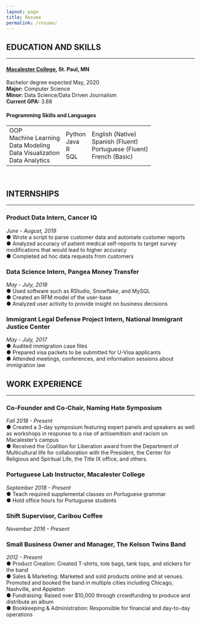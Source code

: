 ```yaml
---
layout: page
title: Resume
permalink: /resume/
---
```

## EDUCATION AND SKILLS
---
#### [**Macalester College**](https://www.macalester.edu/), St. Paul, MN 
<div>
    Bachelor degree expected May, 2020 <br>
    <b>Major:</b> Computer Science <br>
    <b>Minor:</b> Data Science/Data Driven Journalism<br>
    <b>Current GPA:</b> 3.88
</div>

<!-- #### Languages
<div>
    English<br>
    Spanish<br>
    Portuguese
</div> -->

#### Programming Skills and Languages

<table border="0">
 <tr>
    <td>
        OOP<br>
        Machine Learning<br>
        Data Modeling<br>
        Data Visualization<br>
        Data Analytics
    </td>
    <td>
        Python<br>
        Java<br>
        R<br>
        SQL<br>
    </td>
    <td>
        English (Native)<br>
        Spanish (Fluent)<br>
        Portuguese (Fluent) <br>
        French (Basic)
    </td>
 </tr>
</table>
<br>

## INTERNSHIPS
---

### Product Data Intern, Cancer IQ
<div>
<i> June - August, 2019</i> <br>
● Wrote a script to parse customer data and automate customer reports<br>
● Analyzed accuracy of patient medical self-reports to target survey modifications that would lead to higher accuracy <br>
● Completed ad hoc data requests from customers <br>
</div>

### Data Science Intern, Pangea Money Transfer
<div>
<i> May - July, 2018</i> <br>
● Used software such as RStudio, Snowflake, and MySQL <br>
● Created an RFM model of the user-base <br>
● Analyzed user activity to provide insight on business decisions 
 <br>
</div>


### Immigrant Legal Defense Project Intern, National Immigrant Justice Center
<div>
<i> May - July, 2017</i> <br>
● Audited immigration case files  <br>
● Prepared visa packets to be submitted for U-Visa applicants 
 <br>
● Attended meetings, conferences, and information sessions about immigration law 
 <br>
</div>

## WORK EXPERIENCE
---

### Co-Founder and Co-Chair, Naming Hate Symposium
<div>
<i> Fall 2018 - Present</i> <br>
● Created a 3-day symposium featuring expert panels and speakers as well as workshops in response to a rise of antisemitism and racism on Macalester’s campus  <br>
● Received the Coalition for Liberation award from the Department of Multicultural life for collaboration with the President, the Center for Religious and Spiritual Life, the Title IX office, and others.
 <br>
</div>

### Portuguese Lab Instructor, Macalester College
<div>
<i> September 2018 - Present</i> <br>
● Teach required supplemental classes on Portuguese grammar  <br>
● Hold office hours for Portuguese students
 <br>
</div>

### Shift Supervisor, Caribou Coffee
<div>
<i> November 2016 - Present</i> 
</div>


### Small Business Owner and Manager, The Kelson Twins Band
<div>
<i> 2012 - Present</i> <br>
● Product Creation: Created T-shirts, tote bags, tank tops, and stickers for the band<br>
● Sales & Marketing: Marketed and sold products online and at venues. Promoted
and booked the band in multiple cities including Chicago, Nashville, and Appleton <br>
● Fundraising: Raised over $10,000 through crowdfunding to produce and distribute an album <br>
● Bookkeeping & Administration: Responsible for financial and day-to-day operations
</div>